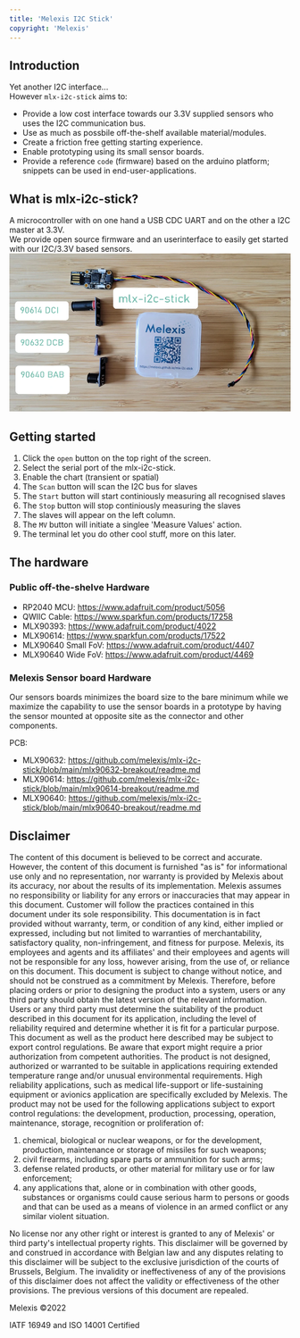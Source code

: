 ```yaml
---
title: 'Melexis I2C Stick'
copyright: 'Melexis'
---
```


## Introduction

Yet another I2C interface...  
However `mlx-i2c-stick` aims to:  
- Provide a low cost interface towards our 3.3V supplied sensors who uses the I2C communication bus.
- Use as much as possbile off-the-shelf available material/modules.
- Create a friction free getting starting experience. 
- Enable prototyping using its small sensor boards.
- Provide a reference `code` (firmware) based on the arduino platform; snippets can be used in end-user-applications.

## What is mlx-i2c-stick?

A microcontroller with on one hand a USB CDC UART and on the other a I2C master at 3.3V.  
We provide open source firmware and an userinterface to easily get started with our I2C/3.3V based sensors.
![](assets/mlx-i2c-stick-overview.webp)

## Getting started

1. Click the `open` button on the top right of the screen.
1. Select the serial port of the mlx-i2c-stick.
1. Enable the chart (transient or spatial)
1. The `Scan` button will scan the I2C bus for slaves
1. The `Start` button will start continiously measuring all recognised slaves
1. The `Stop` button will stop continiously measuring the slaves
1. The slaves will appear on the left column.
1. The `MV` button will initiate a singlee 'Measure Values' action.
1. The terminal let you do other cool stuff, more on this later.

## The hardware

### Public off-the-shelve Hardware

- RP2040 MCU: https://www.adafruit.com/product/5056
- QWIIC Cable: https://www.sparkfun.com/products/17258
- MLX90393: https://www.adafruit.com/product/4022
- MLX90614: https://www.sparkfun.com/products/17522
- MLX90640 Small FoV: https://www.adafruit.com/product/4407
- MLX90640 Wide FoV: https://www.adafruit.com/product/4469

### Melexis Sensor board Hardware

Our sensors boards minimizes the board size to the bare minimum while we maximize the capability to use the sensor boards in a prototype by having the sensor mounted at opposite site as the connector and other components.

PCB:
- MLX90632: https://github.com/melexis/mlx-i2c-stick/blob/main/mlx90632-breakout/readme.md
- MLX90614: https://github.com/melexis/mlx-i2c-stick/blob/main/mlx90614-breakout/readme.md
- MLX90640: https://github.com/melexis/mlx-i2c-stick/blob/main/mlx90640-breakout/readme.md


## Disclaimer

<div class="text-light text-small">

The content of this document is believed to be correct and accurate. However, the content of this document is furnished "as is" for informational use only and no representation, nor warranty is provided by Melexis about its accuracy, nor about the results of its implementation. Melexis assumes no responsibility or liability for any errors or inaccuracies that may appear in this document. Customer will follow the practices contained in this document under its sole responsibility. This documentation is in fact provided without warranty, term, or condition of any kind, either implied or expressed, including but not limited to warranties of merchantability, satisfactory quality, non-infringement, and fitness for purpose. Melexis, its employees and agents and its affiliates' and their employees and agents will not be responsible for any loss, however arising, from the use of, or reliance on this document.
This document is subject to change without notice, and should not be construed as a commitment by Melexis. Therefore, before placing orders or prior to designing the product into a system, users or any third party should obtain the latest version of the relevant information.
Users or any third party must determine the suitability of the product described in this document for its application, including the level of reliability required and determine whether it is fit for a particular purpose.
This document as well as the product here described may be subject to export control regulations. Be aware that export might require a prior authorization from competent authorities. The product is not designed, authorized or warranted to be suitable in applications requiring extended temperature range and/or unusual environmental requirements. High reliability applications, such as medical life-support or life-sustaining equipment or avionics application are specifically excluded by Melexis. The product may not be used for the following applications subject to export control regulations: the development, production, processing, operation, maintenance, storage, recognition or proliferation of:
1. chemical, biological or nuclear weapons, or for the development, production, maintenance or storage of missiles for such weapons;
2. civil firearms, including spare parts or ammunition for such arms;
3. defense related products, or other material for military use or for law enforcement;
4. any applications that, alone or in combination with other goods, substances or organisms could cause serious harm to persons or goods and that can be used as a means of violence in an armed conflict or any similar violent situation.
 
No license nor any other right or interest is granted to any of Melexis' or third party's intellectual property rights.
This disclaimer will be governed by and construed in accordance with Belgian law and any disputes relating to this disclaimer will be subject to the exclusive jurisdiction of the courts of Brussels, Belgium.
The invalidity or ineffectiveness of any of the provisions of this disclaimer does not affect the validity or effectiveness of the other provisions. The previous versions of this document are repealed.  
</div>

Melexis ©2022

IATF 16949 and ISO 14001 Certified
